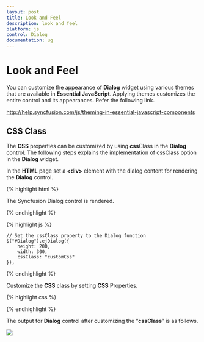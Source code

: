 ```yaml
---
layout: post
title: Look-and-Feel
description: look and feel
platform: js
control: Dialog
documentation: ug
---
```


# Look and Feel

You can customize the appearance of **Dialog** widget using various themes that are available in **Essential JavaScript**. Applying themes customizes the entire control and its appearances. Refer the following link.

<http://help.syncfusion.com/js/theming-in-essential-javascript-components>

## CSS Class

The **CSS** properties can be customized by using **css**Class in the **Dialog** control. The following steps explains the implementation of cssClass option in the **Dialog** widget.

In the **HTML** page set a **&lt;div&gt;** element with the dialog content for rendering the **Dialog** control. 

{% highlight html %}

<div id="Dialog" title="Syncfusion Dialog">
   The Syncfusion Dialog control is rendered.
</div>

{% endhighlight %}

{% highlight js %}

    // Set the cssClass property to the Dialog function
    $("#Dialog").ejDialog({
        height: 200,
        width: 300,
        cssClass: "customCss"
    });

{% endhighlight %}

Customize the **CSS** class by setting **CSS** Properties. 



{% highlight css %}


<style>
   .customCss {            
       border-color: #661e19 !important;
   }
   /*Customize the dialog header*/
   .customCss .e-header {
       background-color: #2c683b;
   }
   /*Customize the dialog content*/
   .customCss .e-dialog, .customCss .e-dialog-scroller {
       color: #b21010;
       background-color: #f6e492;        
   }
</style>


{% endhighlight %}



The output for **Dialog** control after customizing the “**cssClass**” is as follows.

![]("/js/Dialog/Look-and-Feel_images/Look-and-Feel_img1.png") 











